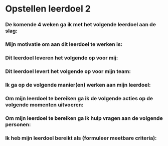 # Opstellen leerdoel 2

### De komende 4 weken ga ik met het volgende leerdoel aan de slag: 


### Mijn motivatie om aan dit leerdoel te werken is:



### Dit leerdoel leveren het volgende op voor mij:



### Dit leerdoel levert het volgende op voor mijn team:



### Ik ga op de volgende manier(en) werken aan mijn leerdoel:



### Om mijn leerdoel te bereiken ga ik de volgende acties op de volgende momenten uitvoeren:



### Om mijn leerdoel te bereiken ga ik hulp vragen aan de volgende personen:



### Ik heb mijn leerdoel bereikt als (formuleer meetbare criteria):


